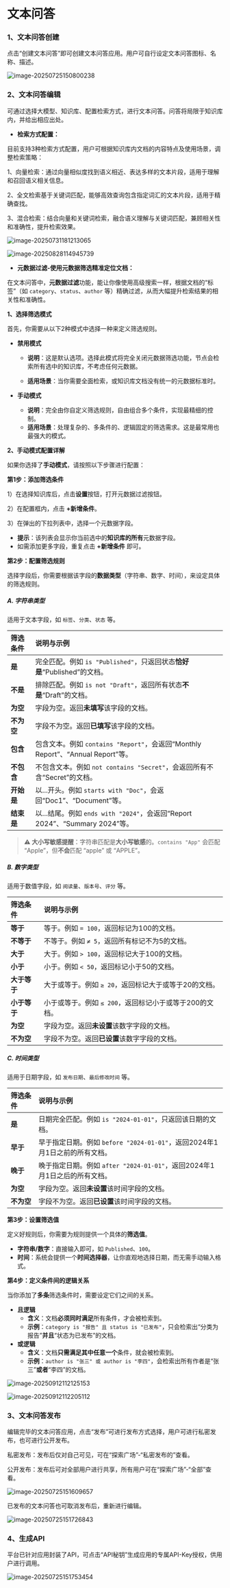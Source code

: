 # 文本问答

### 1、文本问答创建

点击“创建文本问答”即可创建文本问答应用。用户可自行设定文本问答图标、名称、描述。

![image-20250725150800238](assets/image-20250725150800238.png)

### 2、文本问答编辑

可通过选择大模型、知识库、配置检索方式，进行文本问答。问答将局限于知识库内，并给出相应出处。

- **检索方式配置：**

目前支持3种检索方式配置，用户可根据知识库内文档的内容特点及使用场景，调整检索策略：

1、向量检索：通过向量相似度找到语义相近、表达多样的文本片段，适用于理解和召回语义相关信息。

2、全文检索基于关键词匹配，能够高效查询包含指定词汇的文本片段，适用于精确查找。

3、混合检索：结合向量和关键词检索，融合语义理解与关键词匹配，兼顾相关性和准确性，提升检索效果。

![image-20250731181213065](assets/image-20250731181213065.png)

![image-20250828114945739](assets/image-20250828114945739.png)

- **元数据过滤-使用元数据筛选精准定位文档：**

在文本问答中，**元数据过滤**功能，能让你像使用高级搜索一样，根据文档的“标签”（如 `category`、`status`、`author` 等）精确过滤，从而大幅提升检索结果的相关性和准确性。

**1、选择筛选模式**

首先，你需要从以下2种模式中选择一种来定义筛选规则。

- **禁用模式**

  *   **说明**：这是默认选项。选择此模式将完全关闭元数据筛选功能，节点会检索所有选中的知识库，不考虑任何元数据。

  *   **适用场景**：当你需要全面检索，或知识库文档没有统一的元数据标准时。

- **手动模式**

  *   **说明**：完全由你自定义筛选规则，自由组合多个条件，实现最精细的控制。
  *   **适用场景**：处理复杂的、多条件的、逻辑固定的筛选需求。这是最常用也最强大的模式。

**2、手动模式配置详解**

如果你选择了**手动模式**，请按照以下步骤进行配置：

**第1步：添加筛选条件**

1）在选择知识库后，点击**设置**按钮，打开元数据过滤按钮。

2）在配置框内，点击 **+新增条件**。

3）在弹出的下拉列表中，选择一个元数据字段。

*   **提示**：该列表会显示你当前选中的**知识库的所有**元数据字段。
*   如需添加更多字段，重复点击 **+新增条件** 即可。

**第2步：配置筛选规则**

选择字段后，你需要根据该字段的**数据类型**（字符串、数字、时间），来设定具体的筛选规则。

##### **A. 字符串类型**

适用于文本字段，如 `标签`、`分类`、`状态` 等。

| 筛选条件   | 说明与示例                                                   |
| :--------- | :----------------------------------------------------------- |
| **是**     | 完全匹配。例如 `is "Published"`，只返回状态**恰好是**“Published”的文档。 |
| **不是**   | 排除匹配。例如 `is not "Draft"`，返回所有状态**不是**“Draft”的文档。 |
| **为空**   | 字段为空。返回**未填写**该字段的文档。                       |
| **不为空** | 字段不为空。返回**已填写**该字段的文档。                     |
| **包含**   | 包含文本。例如 `contains "Report"`，会返回“Monthly Report”、“Annual Report”等。 |
| **不包含** | 不包含文本。例如 `not contains "Secret"`，会返回所有不含“Secret”的文档。 |
| **开始是** | 以...开头。例如 `starts with "Doc"`，会返回“Doc1”、“Document”等。 |
| **结束是** | 以...结尾。例如 `ends with "2024"`，会返回“Report 2024”、“Summary 2024”等。 |

> **⚠️ 大小写敏感提醒**：字符串匹配是**大小写敏感**的。`contains "App"` 会匹配 “Apple”，但**不会**匹配 “apple” 或 “APPLE”。

##### **B. 数字类型**

适用于数值字段，如 `阅读量`、`版本号`、`评分` 等。

| 筛选条件     | 说明与示例                                              |
| :----------- | :------------------------------------------------------ |
| **等于**     | 等于。例如 `= 100`，返回标记为100的文档。               |
| **不等于**   | 不等于。例如 `≠ 5`，返回所有标记不为5的文档。           |
| **大于**     | 大于。例如 `> 100`，返回标记大于100的文档。             |
| **小于**     | 小于。例如 `< 50`，返回标记小于50的文档。               |
| **大于等于** | 大于或等于。例如 `≥ 20`，返回标记大于或等于20的文档。   |
| **小于等于** | 小于或等于。例如 `≤ 200`，返回标记小于或等于200的文档。 |
| **为空**     | 字段为空。返回**未设置**该数字字段的文档。              |
| **不为空**   | 字段不为空。返回**已设置**该数字字段的文档。            |

##### **C. 时间类型**

适用于日期字段，如 `发布日期`、`最后修改时间` 等。

| 筛选条件   | 说明与示例                                                   |
| :--------- | :----------------------------------------------------------- |
| **是**     | 日期完全匹配。例如 `is "2024-01-01"`，只返回该日期的文档。   |
| **早于**   | 早于指定日期。例如 `before "2024-01-01"`，返回2024年1月1日之前的所有文档。 |
| **晚于**   | 晚于指定日期。例如 `after "2024-01-01"`，返回2024年1月1日之后的所有文档。 |
| **为空**   | 字段为空。返回**未设置**该时间字段的文档。                   |
| **不为空** | 字段不为空。返回**已设置**该时间字段的文档。                 |

**第3步：设置筛选值**

定义好规则后，你需要为规则提供一个具体的**筛选值**。

*   **字符串/数字**：直接输入即可，如 `Published`、`100`。
*   **时间**：系统会提供一个**时间选择器**，让你直观地选择日期，而无需手动输入格式。

**第4步：定义条件间的逻辑关系**

当你添加了**多条**筛选条件时，需要设定它们之间的关系。

*   **且逻辑**
    *   **含义**：文档**必须同时满足**所有条件，才会被检索到。
    *   **示例**：`category is "报告" 且 status is "已发布"`，只会检索出“分类为报告”**并且**“状态为已发布”的文档。
*   **或逻辑**
    *   **含义**：文档**只需满足其中任意一个**条件，就会被检索到。
    *   **示例**：`author is "张三" 或 author is "李四"`，会检索出所有作者是“张三”**或者**“李四”的文档。

![image-20250912112125153](assets/image-20250912112125153.png)

![image-20250912112205112](assets/image-20250912112205112.png)

### 3、文本问答发布

编辑完毕的文本问答应用，点击“发布”可进行发布方式选择，用户可进行私密发布，也可进行公开发布。

私密发布：发布后仅对自己可见，可在“探索广场”-“私密发布的”查看。

公开发布：发布后可对全部用户进行共享，所有用户可在“探索广场”-“全部”查看。

![image-20250725151609657](assets/image-20250725151609657.png)

已发布的文本问答也可取消发布后，重新进行编辑。

![image-20250725151726843](assets/image-20250725151726843.png)

### 4、生成API

  平台已针对应用封装了API，可点击“API秘钥”生成应用的专属API-Key授权，供用户进行调用。

![image-20250725151753454](assets/image-20250725151753454.png)

